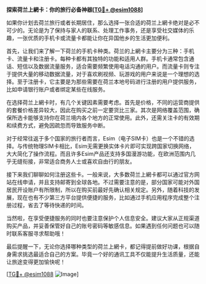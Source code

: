 **探索荷兰上網卡：你的旅行必备神器[[TG💪+ @esim1088](https://t.me/s/esim1088)]**

如果你计划去荷兰旅行或者长期居住，那么选择一张合适的荷兰上網卡绝对是必不可少的。无论是为了保持与家人的联系、处理工作事务，还是享受社交媒体的乐趣，一张优质的手机卡或流量卡都能让你在异国他乡的生活更加便利。

首先，让我们来了解一下荷兰的手机卡种类。荷兰的上網卡主要分为三种：手机卡、流量卡和注册卡。每种卡都有其独特的功能和适用人群。手机卡通常包含通话、短信以及数据流量服务，适合需要频繁使用电话沟通的用户。而流量卡则专注于提供大量的移动数据流量，对于喜欢刷视频、玩游戏的用户来说是一个理想的选择。至于注册卡，它主要是为那些需要在荷兰本地号码进行注册的用户提供服务，比如申请银行账户或者绑定某些在线服务。

在选择荷兰上網卡时，有几个关键因素需要考虑。首先是价格，不同的运营商提供的套餐价格差异较大，因此在购买之前一定要货比三家。其次是网络覆盖范围，确保所选卡能够支持你在荷兰境内各个地方的正常使用。此外，还需关注卡的有效期和续费方式，避免因疏忽而导致服务中断。

对于经常往返于多个国家的旅行者而言，Esim（电子SIM卡）也是一个不错的选择。与传统物理SIM卡相比，Esim无需更换实体卡片即可实现跨国家切换网络，大大简化了操作流程。而且许多Esim产品还支持多国漫游功能，在欧洲范围内几乎无缝衔接，非常适合商务人士或喜欢自由行的朋友。

接下来我们聊聊如何注册这些卡。一般来说，大多数荷兰上網卡都可以通过官方网站在线申请，并且支持邮寄到全球各地。不过需要注意的是，部分国家可能对外国居民开设账户有所限制，所以在购买前最好先确认相关规定。另外，随着科技的发展，现在也有不少第三方平台提供便捷的服务，比如通过手机应用程序完成整个注册过程，省去了等待快递的时间。

当然啦，在享受便捷服务的同时也要注意保护个人信息安全。建议大家从正规渠道购买产品，并妥善保管好自己的账号密码等敏感信息。如果遇到任何问题也可以随时联系客服寻求帮助哦！

最后提醒一下，无论你选择哪种类型的荷兰上網卡，都记得提前做好功课，根据自身需求挑选最适合自己的方案。毕竟一个好的通讯工具不仅能提升生活质量，还能让旅途变得更加愉快呢！

[[TG💪+ @esim1088](https://t.me/s/esim1088) ![Image](https://i.postimg.cc/4NQfJmqS/Snipaste-2025-05-13-00-14-12.png)]